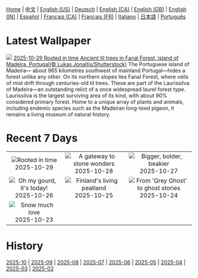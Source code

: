 [Home](../README.md) | [中文](zh-CN.md) | [English (US)](en-US.md) | [Deutsch](de-DE.md) | [English (CA)](en-CA.md) | [English (GB)](en-GB.md) | [English (IN)](en-IN.md) | [Español](es-ES.md) | [Français (CA)](fr-CA.md) | [Français (FR)](fr-FR.md) | [Italiano](it-IT.md) | [日本語](ja-JP.md) | [Português](pt-BR.md)

# Latest Wallpaper
![](https://www.bing.com/th?id=OHR.FanalForest_EN-CA8761843503_UHD.jpg)
[2025-10-29 Rooted in time Ancient til trees in Fanal Forest, island of Madeira, Portugal(© Lukas Jonaitis/Shutterstock)](https://www.bing.com/th?id=OHR.FanalForest_EN-CA8761843503_UHD.jpg)
The Portuguese island of Madeira— about 965 kilometres southwest of mainland Portugal—hides a forest unlike any other. On its northern slopes lies Fanal Forest, where veils of mist drift through centuries-old til trees. These are part of the Laurissilva of Madeira—an outstanding relict of a once widespread laurel forest type. Laurissilva is the largest surviving area of its kind, with about 90% considered primary forest. Home to a unique array of plants and animals, including endemic species such as the Madeiran long-toed pigeon, it remains a living museum of natural history.

# Recent 7 Days
|  |  |  |
|:---:|:---:|:---:|
| ![](https://www.bing.com/th?id=OHR.FanalForest_EN-CA8761843503_400x240.jpg "Rooted in time") 2025-10-29 | ![](https://www.bing.com/th?id=OHR.TepliceRocks_EN-CA8722965195_400x240.jpg "A gateway to stone wonders") 2025-10-28 | ![](https://www.bing.com/th?id=OHR.AfricanRaven_EN-CA8669356398_400x240.jpg "Bigger, bolder, beakier") 2025-10-27 |
| ![](https://www.bing.com/th?id=OHR.PumpkinFarm_EN-CA8630828267_400x240.jpg "Oh my gourd, it's today!") 2025-10-26 | ![](https://www.bing.com/th?id=OHR.MartimoaapaFinland_EN-CA8581468611_400x240.jpg "Finland's living peatland") 2025-10-25 | ![](https://www.bing.com/th?id=OHR.QueenMary_EN-CA8541079316_400x240.jpg "From 'Grey Ghost' to ghost stories") 2025-10-24 |
| ![](https://www.bing.com/th?id=OHR.SnowLeopard_EN-CA8504425279_400x240.jpg "Snow much love") 2025-10-23 |  |  |

# History
[2025-10](../archives/wallpaper/en-CA/w_2025_10.md) | [2025-09](../archives/wallpaper/en-CA/w_2025_09.md) | [2025-08](../archives/wallpaper/en-CA/w_2025_08.md) | [2025-07](../archives/wallpaper/en-CA/w_2025_07.md) | [2025-06](../archives/wallpaper/en-CA/w_2025_06.md) | [2025-05](../archives/wallpaper/en-CA/w_2025_05.md) | [2025-04](../archives/wallpaper/en-CA/w_2025_04.md) | [2025-03](../archives/wallpaper/en-CA/w_2025_03.md) | [2025-02](../archives/wallpaper/en-CA/w_2025_02.md)
